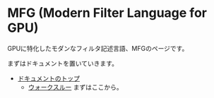 # MFG (Modern Filter Language for GPU)

GPUに特化したモダンなフィルタ記述言語、MFGのページです。

まずはドキュメントを置いていきます。

- [ドキュメントのトップ](docs/index.md)
   - [ウォークスルー](docs/Walkthrough.md) まずはここから。
